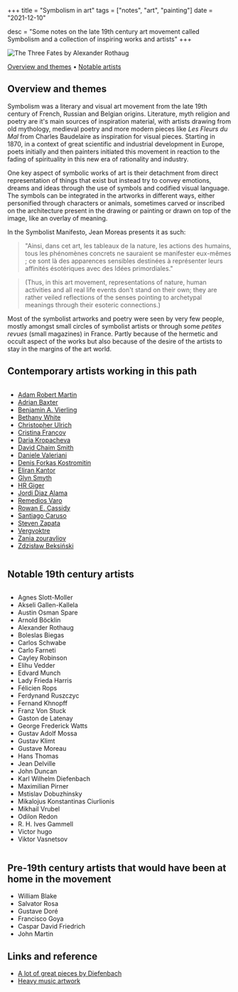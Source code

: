 +++
title = "Symbolism in art"
tags = ["notes", "art", "painting"]
date = "2021-12-10"

desc = "Some notes on the late 19th century art movement called Symbolism and a collection of inspiring works and artists"
+++

![The Three Fates by Alexander Rothaug](/img/illustration/symbolism/three-fates.jpg "The Three Fates by Alexander Rothaug")

<div class="table-of-contents">

[Overview and themes](#overview-and-themes) •
[Notable artists](#notable-artists)

</div>

## Overview and themes

Symbolism was a literary and visual art movement from the late 19th century of French, Russian and Belgian origins. Literature, myth religion and poetry are it's main sources of inspiration material, with artists drawing from old mythology, medieval poetry and more modern pieces like *Les Fleurs du Mal* from Charles Baudelaire as inspiration for visual pieces. Starting in 1870, in a context of great scientific and industrial development in Europe, poets initially and then painters initiated this movement in reaction to the fading of spirituality in this new era of rationality and industry.

One key aspect of symbolic works of art is their detachment from direct representation of things that exist but instead try to convey emotions, dreams and ideas through the use of symbols and codified visual language. The symbols can be integrated in the artworks in different ways, either personified through characters or animals, sometimes carved or inscribed on the architecture present in the drawing or painting or drawn on top of the image, like an overlay of meaning.

In the Symbolist Manifesto, Jean Moreas presents it as such:

>"Ainsi, dans cet art, les tableaux de la nature, les actions des humains, tous les phénomènes concrets ne sauraient se manifester eux-mêmes ; ce sont là des apparences sensibles destinées à représenter leurs affinités ésotériques avec des Idées primordiales."

>(Thus, in this art movement, representations of nature, human activities and all real life events don't stand on their own; they are rather veiled reflections of the senses pointing to archetypal meanings through their esoteric connections.)

Most of the symbolist artworks and poetry were seen by very few people, mostly amongst small circles of symbolist artists or through some *petites revues* (small magazines) in France. Partly because of the hermetic and occult aspect of the works but also because of the desire of the artists to stay in the margins of the art world.

## Contemporary artists working in this path

<div class="columns medium-padding-bottom no-margin-inside">

- [Adam Robert Martin](https://www.instagram.com/art.of.lore/)
- [Adrian Baxter](https://adrianbaxterillustration.bigcartel.com/)
- [Benjamin A. Vierling](https://bvierling.com/)
- [Bethany White](https://www.bethanywhite.co.uk/shop)
- [Christopher Ulrich](https://www.christopherulrich.com/)
- [Cristina Francov](https://cristinafrancov.squarespace.com/digital-art)
- [Daria Kropacheva](https://dariakropacheva.com/)
- [David Chaim Smith](https://www.davidchaimsmith.com/)
- [Daniele Valeriani](https://www.instagram.com/valeriani.art/)
- [Denis Forkas Kostromitin](https://www.denisforkas.com/about)
- [Eliran Kantor](https://www.elirankantor.com/)
- [Glyn Smyth](https://www.stagandserpent.com/)
- [HR Giger](https://www.hrgiger.com/)
- [Jordi Diaz Alama](https://diazalama.com/)
- [Remedios Varo](https://en.wikipedia.org/wiki/Remedios_Varo)
- [Rowan E. Cassidy](https://rowanecassidy.com/)
- [Santiago Caruso](https://santiagocaruso.com.ar/)
- [Steven Zapata](https://www.stevenzapata.com/)
- [Vergvoktre](https://vergvoktre.blogspot.com/)
- [Zania zouravliov](https://thevacvvm.com/collections/vania-zouravliov)
- [Zdzisław Beksiński](https://www.shopbeksinski.com/)

</div>

## Notable 19th century artists

<div class="columns medium-padding-bottom no-margin-inside">

- Agnes Slott-Moller
- Akseli Gallen-Kallela  
- Austin Osman Spare  
- Arnold Böcklin
- Alexander Rothaug
- Boleslas Biegas  
- Carlos Schwabe  
- Carlo Farneti
- Cayley Robinson
- Elihu Vedder
- Edvard Munch  
- Lady Frieda Harris  
- Félicien Rops
- Ferdynand Ruszczyc  
- Fernand Khnopff  
- Franz Von Stuck
- Gaston de Latenay
- George Frederick Watts  
- Gustav Adolf Mossa  
- Gustav Klimt  
- Gustave Moreau  
- Hans Thomas
- Jean Delville
- John Duncan  
- Karl Wilhelm Diefenbach  
- Maximilian Pirner
- Mstislav Dobuzhinsky  
- Mikalojus Konstantinas Ciurlionis  
- Mikhail Vrubel
- Odilon Redon  
- R. H. Ives Gammell
- Victor hugo  
- Viktor Vasnetsov  

</div>

## Pre-19th century artists that would have been at home in the movement

- William Blake
- Salvator Rosa
- Gustave Doré
- Francisco Goya
- Caspar David Friedrich
- John Martin

## Links and reference

- [A lot of great pieces by Diefenbach](https://www.tuttartpitturasculturapoesiamusica.com/2014/05/Karl-Wilhelm-Diefenbach.html)
- [Heavy music artwork](https://heavymusicartwork.com/)
